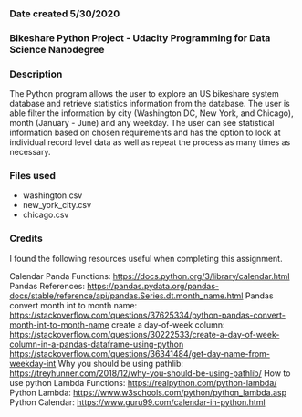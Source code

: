 ### Date created 5/30/2020

### Bikeshare Python Project - Udacity Programming for Data Science Nanodegree

### Description
The Python program allows the user to explore an US bikeshare system database and retrieve statistics information from the database. The user is able filter the information by city (Washington DC, New York, and Chicago), month (January - June) and any weekday.  The user can see statistical information based on chosen requirements and has the option to look at individual record level data as well as repeat the process as many times as necessary.

### Files used
* washington.csv
* new_york_city.csv
* chicago.csv

### Credits
I found the following resources useful when completing this assignment.

Calendar Panda Functions:  https://docs.python.org/3/library/calendar.html
Pandas References:  https://pandas.pydata.org/pandas-docs/stable/reference/api/pandas.Series.dt.month_name.html
Pandas convert month int to month name:  https://stackoverflow.com/questions/37625334/python-pandas-convert-month-int-to-month-name
create a day-of-week column:  https://stackoverflow.com/questions/30222533/create-a-day-of-week-column-in-a-pandas-dataframe-using-python
								              https://stackoverflow.com/questions/36341484/get-day-name-from-weekday-int
Why you should be using pathlib:  https://treyhunner.com/2018/12/why-you-should-be-using-pathlib/
How to use python Lambda Functions: 	https://realpython.com/python-lambda/
Python Lambda:  https://www.w3schools.com/python/python_lambda.asp			
Python Calendar:  https://www.guru99.com/calendar-in-python.html
